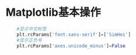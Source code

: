 # Matplotlib基本操作

```python
    #显示中文标签
    plt.rcParams['font.sans-serif']=['SimHei']
    #显示正负号
    plt.rcParams['axes.unicode_minus']=False
```

